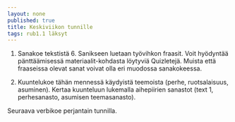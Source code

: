 ```yaml
---
layout: none
published: true
title: Keskiviikon tunnille
tags: rub1.1 läksyt
---
```

1. Sanakoe tekstistä 6. Sanikseen luetaan työvihkon fraasit. Voit hyödyntää pänttäämisessä materiaalit-kohdasta löytyviä Quizletejä. Muista että fraaseissa olevat sanat voivat olla eri muodossa sanakokeessa.

2. Kuuntelukoe tähän mennessä käydyistä teemoista (perhe, ruotsalaisuus, asuminen). Kertaa kuunteluun lukemalla aihepiirien sanastot (text 1, perhesanasto, asumisen teemasanasto).

Seuraava verbikoe perjantain tunnilla.
